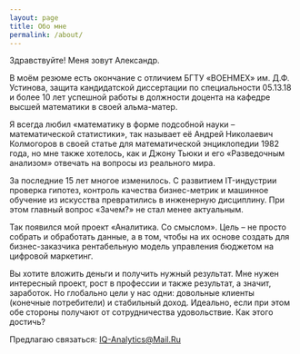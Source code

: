 ```yaml
---
layout: page
title: Обо мне
permalink: /about/
---
```


Здравствуйте!
Меня зовут Александр.

В моём резюме есть окончание с отличием БГТУ «ВОЕНМЕХ» им. Д.Ф. Устинова, защита кандидатской диссертации по специальности 05.13.18 и более 10 лет успешной работы в должности доцента на кафедре высшей математики в своей альма-матер.

Я всегда любил «математику в форме подсобной науки – математической статистики», так называет её Андрей Николаевич Колмогоров в своей статье для математической энциклопедии 1982 года, но мне также хотелось, как и Джону Тьюки и его «Разведочным анализом» отвечать на вопросы из реального мира.

За последние 15 лет многое изменилось. С развитием IT-индустрии проверка гипотез, контроль качества бизнес-метрик и машинное обучение из искусства превратились в инженерную дисциплину. При этом главный вопрос «Зачем?» не стал менее актуальным.

Так появился мой проект «Аналитика. Cо смыслом». Цель – не просто собрать и обработать данные, а в том, чтобы на их основе создать для бизнес-заказчика рентабельную модель управления бюджетом на цифровой маркетинг.

Вы хотите вложить деньги и получить нужный результат. Мне нужен интересный проект, рост в профессии и также результат, а значит, заработок. Но глобально цели у нас одни: довольные клиенты (конечные потребители) и стабильный доход. Идеально, если при этом обе стороны получают от сотрудничества удовольствие. Как этого достичь?

Предлагаю связаться:
<IQ-Analytics@Mail.Ru>
